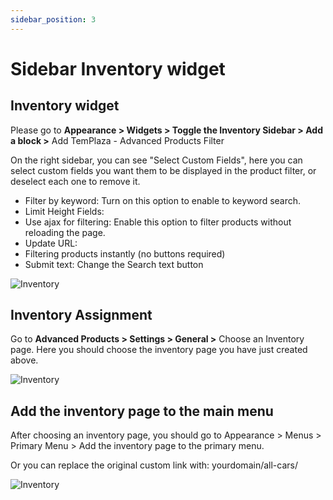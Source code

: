 ```yaml
---
sidebar_position: 3
---
```


# Sidebar Inventory widget

## Inventory widget

Please go to **Appearance > Widgets > Toggle the Inventory Sidebar > Add a block >** Add TemPlaza - Advanced Products Filter

On the right sidebar, you can see "Select Custom Fields", here you can select custom fields you want them to be displayed in the product filter, or deselect each one to remove it.


* Filter by keyword: Turn on this option to enable to keyword search.
* Limit Height Fields:
* Use ajax for filtering: Enable this option to filter products without reloading the page.
* Update URL:
* Filtering products instantly (no buttons required)
* Submit text: Change the Search text button

![Inventory](./img/inventory-sidebar.avif)

## Inventory Assignment

Go to **Advanced Products > Settings > General >** Choose an Inventory page. Here you should choose the inventory page you have just created above. 

![Inventory](./img/inventory-assign.avif)

## Add the inventory page to the main menu

After choosing an inventory page, you should go to Appearance > Menus > Primary Menu > Add the inventory page to the primary menu. 

Or you can replace the original custom link with: yourdomain/all-cars/

![Inventory](./img/inventory-url.avif)
